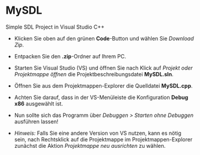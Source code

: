# MySDL
Simple SDL Project in Visual Studio C++

- Klicken Sie oben auf den grünen **Code**-Button und wählen Sie *Download Zip*.

- Entpacken Sie den **.zip**-Ordner auf Ihrem PC.

- Starten Sie Visual Studio (VS) und öffnen Sie nach Klick auf
  *Projekt oder Projektmappe öffnen*
  die Projektbeschreibungsdatei **MySDL.sln**.

- Öffnen Sie aus dem Projektmappen-Explorer die Quelldatei **MySDL.cpp**.

- Achten Sie darauf, dass in der VS-Menüleiste die Konfiguration **Debug x86** ausgewählt ist.

- Nun sollte sich das Programm über 
  *Debuggen > Starten ohne Debuggen*
  ausführen lassen!
  
- *Hinweis:* Falls Sie eine andere Version von VS nutzen, kann es nötig sein,
  nach Rechtsklick auf die Projektmappe im Projektmappen-Explorer zunächst die Aktion 
  *Projektmappe neu ausrichten* zu wählen.
